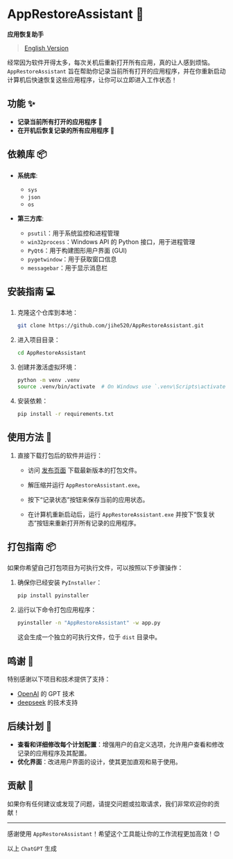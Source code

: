 # AppRestoreAssistant 🚀

**应用恢复助手**

> [English Version](README_EN.md)

经常因为软件开得太多，每次关机后重新打开所有应用，真的让人感到烦恼。`AppRestoreAssistant` 旨在帮助你记录当前所有打开的应用程序，并在你重新启动计算机后快速恢复这些应用程序，让你可以立即进入工作状态！

## 功能 ✨

- **记录当前所有打开的应用程序** 📝
- **在开机后恢复记录的所有应用程序** 🔄

## 依赖库 📦

- **系统库**:
  - `sys`
  - `json`
  - `os`

- **第三方库**:
  - `psutil`：用于系统监控和进程管理
  - `win32process`：Windows API 的 Python 接口，用于进程管理
  - `PyQt6`：用于构建图形用户界面 (GUI)
  - `pygetwindow`：用于获取窗口信息
  - `messagebar`：用于显示消息栏

## 安装指南 💻

1. 克隆这个仓库到本地：

    ```bash
    git clone https://github.com/jihe520/AppRestoreAssistant.git
    ```

2. 进入项目目录：

    ```bash
    cd AppRestoreAssistant
    ```

3. 创建并激活虚拟环境：

    ```bash
    python -m venv .venv
    source .venv/bin/activate  # On Windows use `.venv\Scripts\activate`
    ```

4. 安装依赖：

    ```bash
    pip install -r requirements.txt
    ```

## 使用方法 🚀

1. 直接下载打包后的软件并运行：

   - 访问 [发布页面](https://github.com/jihe520/AppRestoreAssistant/releases) 下载最新版本的打包文件。
   - 解压缩并运行 `AppRestoreAssistant.exe`。

   - 按下“记录状态”按钮来保存当前的应用状态。
   - 在计算机重新启动后，运行 `AppRestoreAssistant.exe` 并按下“恢复状态”按钮来重新打开所有记录的应用程序。

## 打包指南 📦

如果你希望自己打包项目为可执行文件，可以按照以下步骤操作：

1. 确保你已经安装 `PyInstaller`：

    ```bash
    pip install pyinstaller
    ```

2. 运行以下命令打包应用程序：

    ```bash
    pyinstaller -n "AppRestoreAssistant" -w app.py
    ```

   这会生成一个独立的可执行文件，位于 `dist` 目录中。

## 鸣谢 🙏

特别感谢以下项目和技术提供了支持：

- [OpenAI](https://www.openai.com/) 的 GPT 技术
- [deepseek](https://deepseek.com) 的技术支持

## 后续计划 🔧

- **查看和详细修改每个计划配置**：增强用户的自定义选项，允许用户查看和修改记录的应用程序及其配置。
- **优化界面**：改进用户界面的设计，使其更加直观和易于使用。

## 贡献 🙌

如果你有任何建议或发现了问题，请提交问题或拉取请求，我们非常欢迎你的贡献！


---

感谢使用 `AppRestoreAssistant`！希望这个工具能让你的工作流程更加高效！😊

以上 `ChatGPT` 生成
